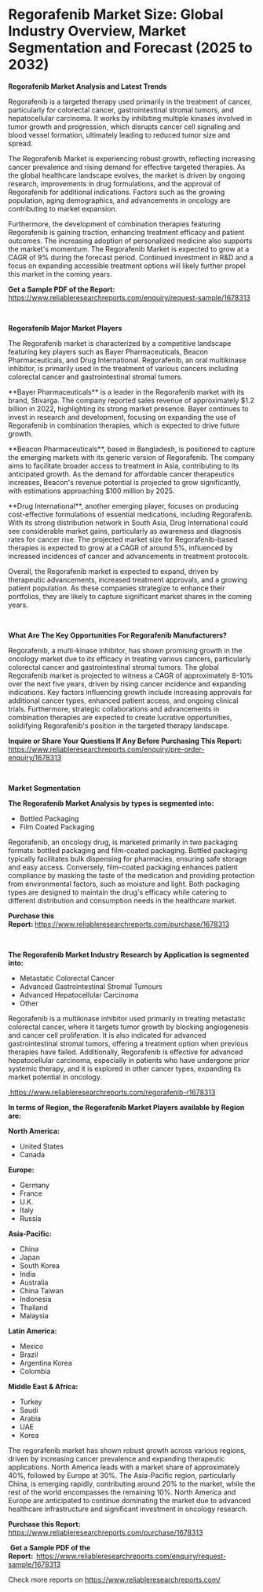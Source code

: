 <p><h1>Regorafenib Market Size: Global Industry Overview, Market Segmentation and Forecast (2025 to 2032)</h1></p><p><strong>Regorafenib Market Analysis and Latest Trends</strong></p>
<p><p>Regorafenib is a targeted therapy used primarily in the treatment of cancer, particularly for colorectal cancer, gastrointestinal stromal tumors, and hepatocellular carcinoma. It works by inhibiting multiple kinases involved in tumor growth and progression, which disrupts cancer cell signaling and blood vessel formation, ultimately leading to reduced tumor size and spread.</p><p>The Regorafenib Market is experiencing robust growth, reflecting increasing cancer prevalence and rising demand for effective targeted therapies. As the global healthcare landscape evolves, the market is driven by ongoing research, improvements in drug formulations, and the approval of Regorafenib for additional indications. Factors such as the growing population, aging demographics, and advancements in oncology are contributing to market expansion.</p><p>Furthermore, the development of combination therapies featuring Regorafenib is gaining traction, enhancing treatment efficacy and patient outcomes. The increasing adoption of personalized medicine also supports the market's momentum. The Regorafenib Market is expected to grow at a CAGR of 9% during the forecast period. Continued investment in R&D and a focus on expanding accessible treatment options will likely further propel this market in the coming years.</p></p>
<p><strong>Get a Sample PDF of the Report:&nbsp;</strong> <a href="https://www.reliableresearchreports.com/enquiry/request-sample/1678313?utm_campaign=3002&utm_medium=2&utm_source=Github&utm_content=ia&utm_term=08032025&utm_id=regorafenib">https://www.reliableresearchreports.com/enquiry/request-sample/1678313</a></p>
<p>&nbsp;</p>
<p><strong>Regorafenib Major Market Players</strong></p>
<p><p>The Regorafenib market is characterized by a competitive landscape featuring key players such as Bayer Pharmaceuticals, Beacon Pharmaceuticals, and Drug International. Regorafenib, an oral multikinase inhibitor, is primarily used in the treatment of various cancers including colorectal cancer and gastrointestinal stromal tumors.</p><p>**Bayer Pharmaceuticals** is a leader in the Regorafenib market with its brand, Stivarga. The company reported sales revenue of approximately $1.2 billion in 2022, highlighting its strong market presence. Bayer continues to invest in research and development, focusing on expanding the use of Regorafenib in combination therapies, which is expected to drive future growth.</p><p>**Beacon Pharmaceuticals**, based in Bangladesh, is positioned to capture the emerging markets with its generic version of Regorafenib. The company aims to facilitate broader access to treatment in Asia, contributing to its anticipated growth. As the demand for affordable cancer therapeutics increases, Beacon's revenue potential is projected to grow significantly, with estimations approaching $100 million by 2025.</p><p>**Drug International**, another emerging player, focuses on producing cost-effective formulations of essential medications, including Regorafenib. With its strong distribution network in South Asia, Drug International could see considerable market gains, particularly as awareness and diagnosis rates for cancer rise. The projected market size for Regorafenib-based therapies is expected to grow at a CAGR of around 5%, influenced by increased incidences of cancer and advancements in treatment protocols.</p><p>Overall, the Regorafenib market is expected to expand, driven by therapeutic advancements, increased treatment approvals, and a growing patient population. As these companies strategize to enhance their portfolios, they are likely to capture significant market shares in the coming years.</p></p>
<p>&nbsp;</p>
<p><strong>What Are The Key Opportunities For Regorafenib Manufacturers?</strong></p>
<p><p>Regorafenib, a multi-kinase inhibitor, has shown promising growth in the oncology market due to its efficacy in treating various cancers, particularly colorectal cancer and gastrointestinal stromal tumors. The global Regorafenib market is projected to witness a CAGR of approximately 8-10% over the next five years, driven by rising cancer incidence and expanding indications. Key factors influencing growth include increasing approvals for additional cancer types, enhanced patient access, and ongoing clinical trials. Furthermore, strategic collaborations and advancements in combination therapies are expected to create lucrative opportunities, solidifying Regorafenib's position in the targeted therapy landscape.</p></p>
<p><strong>Inquire or Share Your Questions If Any Before Purchasing This Report:</strong> <a href="https://www.reliableresearchreports.com/enquiry/pre-order-enquiry/1678313?utm_campaign=3002&utm_medium=2&utm_source=Github&utm_content=ia&utm_term=08032025&utm_id=regorafenib">https://www.reliableresearchreports.com/enquiry/pre-order-enquiry/1678313</a></p>
<p>&nbsp;</p>
<p><strong>Market Segmentation</strong></p>
<p><strong>The Regorafenib Market Analysis by types is segmented into:</strong></p>
<p><ul><li>Bottled Packaging</li><li>Film Coated Packaging</li></ul></p>
<p><p>Regorafenib, an oncology drug, is marketed primarily in two packaging formats: bottled packaging and film-coated packaging. Bottled packaging typically facilitates bulk dispensing for pharmacies, ensuring safe storage and easy access. Conversely, film-coated packaging enhances patient compliance by masking the taste of the medication and providing protection from environmental factors, such as moisture and light. Both packaging types are designed to maintain the drug's efficacy while catering to different distribution and consumption needs in the healthcare market.</p></p>
<p><strong>Purchase this Report:&nbsp;</strong><a href="https://www.reliableresearchreports.com/purchase/1678313?utm_campaign=3002&utm_medium=2&utm_source=Github&utm_content=ia&utm_term=08032025&utm_id=regorafenib">https://www.reliableresearchreports.com/purchase/1678313</a></p>
<p>&nbsp;</p>
<p><strong>The Regorafenib Market Industry Research by Application is segmented into:</strong></p>
<p><ul><li>Metastatic Colorectal Cancer</li><li>Advanced Gastrointestinal Stromal Tumours</li><li>Advanced Hepatocellular Carcinoma</li><li>Other</li></ul></p>
<p><p>Regorafenib is a multikinase inhibitor used primarily in treating metastatic colorectal cancer, where it targets tumor growth by blocking angiogenesis and cancer cell proliferation. It is also indicated for advanced gastrointestinal stromal tumors, offering a treatment option when previous therapies have failed. Additionally, Regorafenib is effective for advanced hepatocellular carcinoma, especially in patients who have undergone prior systemic therapy, and it is explored in other cancer types, expanding its market potential in oncology.</p></p>
<p><a href="https://www.reliableresearchreports.com/regorafenib-r1678313?utm_campaign=3002&utm_medium=2&utm_source=Github&utm_content=ia&utm_term=08032025&utm_id=regorafenib">&nbsp;https://www.reliableresearchreports.com/regorafenib-r1678313</a></p>
<p><strong>In terms of Region, the Regorafenib Market Players available by Region are:</strong></p>
<p>
    <p> <strong> North America: </strong>
        <ul>
            <li>United States</li>
            <li>Canada</li>
        </ul>
        </p> 
    <p> <strong> Europe: </strong>
        <ul>
            <li>Germany</li>
            <li>France</li>
            <li>U.K.</li>
            <li>Italy</li>
            <li>Russia</li>
        </ul>
        </p> 
    <p> <strong> Asia-Pacific: </strong>
        <ul>
            <li>China</li>
            <li>Japan</li>
            <li>South Korea</li>
            <li>India</li>
            <li>Australia</li>
            <li>China Taiwan</li>
            <li>Indonesia</li>
            <li>Thailand</li>
            <li>Malaysia</li>
        </ul>
        </p> 
    <p> <strong> Latin America: </strong>
        <ul>
            <li>Mexico</li>
            <li>Brazil</li>
            <li>Argentina Korea</li>
            <li>Colombia</li>
        </ul>
        </p> 
    <p> <strong> Middle East & Africa: </strong>
        <ul>
            <li>Turkey</li>
            <li>Saudi</li>
            <li>Arabia</li>
            <li>UAE</li>
            <li>Korea</li>
        </ul>
    </p>
    </p>
<p><p>The regorafenib market has shown robust growth across various regions, driven by increasing cancer prevalence and expanding therapeutic applications. North America leads with a market share of approximately 40%, followed by Europe at 30%. The Asia-Pacific region, particularly China, is emerging rapidly, contributing around 20% to the market, while the rest of the world encompasses the remaining 10%. North America and Europe are anticipated to continue dominating the market due to advanced healthcare infrastructure and significant investment in oncology research.</p></p>
<p><strong>Purchase this Report: </strong><a href="https://www.reliableresearchreports.com/purchase/1678313?utm_campaign=3002&utm_medium=2&utm_source=Github&utm_content=ia&utm_term=08032025&utm_id=regorafenib">https://www.reliableresearchreports.com/purchase/1678313</a></p>
<p>&nbsp;<strong>Get a Sample PDF of the Report:&nbsp;&nbsp;</strong><a href="https://www.reliableresearchreports.com/enquiry/request-sample/1678313?utm_campaign=3002&utm_medium=2&utm_source=Github&utm_content=ia&utm_term=08032025&utm_id=regorafenib">https://www.reliableresearchreports.com/enquiry/request-sample/1678313</a></p>
<p><strong></strong></p>
<p>Check more reports on <a href="https://www.reliableresearchreports.com/?utm_campaign=3002&utm_medium=2&utm_source=Github&utm_content=ia&utm_term=08032025&utm_id=regorafenib">https://www.reliableresearchreports.com/</a></p>